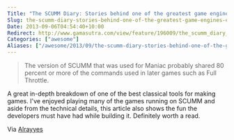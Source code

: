 ```yaml
---
Title: "The SCUMM Diary: Stories behind one of the greatest game engines ever made"
Slug: the-scumm-diary-stories-behind-one-of-the-greatest-game-engines-ever-made
Date: 2013-09-06T04:54:40+10:00
Redirect: http://www.gamasutra.com/view/feature/196009/the_scumm_diary_stories_behind_.php
Categories: ["awesome"]
Aliases: ["/awesome/2013/09/the-scumm-diary-stories-behind-one-of-the-greatest-game-engines-ever-made/"]
---
```


>The version of SCUMM that was used for Maniac probably shared 80 percent or more of the commands used in later games such as Full Throttle.

A great in-depth breakdown of one of the best classical tools for making games. I've enjoyed playing many of the games running on SCUMM and aside from the technical details, this article also shows the fun the developers must have had while building it. Definitely worth a read.

Via [Alrayyes](http://alrayyes.tumblr.com/)
